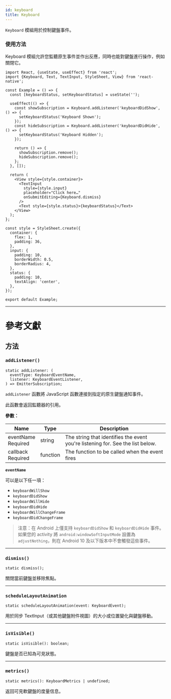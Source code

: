 ```yaml
---
id: keyboard
title: Keyboard
---
```


`Keyboard` 模組用於控制鍵盤事件。

### 使用方法

Keyboard 模組允許您監聽原生事件並作出反應，同時也能對鍵盤進行操作，例如關閉它。

```SnackPlayer name=Keyboard%20Example&supportedPlatforms=ios,android
import React, {useState, useEffect} from 'react';
import {Keyboard, Text, TextInput, StyleSheet, View} from 'react-native';

const Example = () => {
  const [keyboardStatus, setKeyboardStatus] = useState('');

  useEffect(() => {
    const showSubscription = Keyboard.addListener('keyboardDidShow', () => {
      setKeyboardStatus('Keyboard Shown');
    });
    const hideSubscription = Keyboard.addListener('keyboardDidHide', () => {
      setKeyboardStatus('Keyboard Hidden');
    });

    return () => {
      showSubscription.remove();
      hideSubscription.remove();
    };
  }, []);

  return (
    <View style={style.container}>
      <TextInput
        style={style.input}
        placeholder="Click here…"
        onSubmitEditing={Keyboard.dismiss}
      />
      <Text style={style.status}>{keyboardStatus}</Text>
    </View>
  );
};

const style = StyleSheet.create({
  container: {
    flex: 1,
    padding: 36,
  },
  input: {
    padding: 10,
    borderWidth: 0.5,
    borderRadius: 4,
  },
  status: {
    padding: 10,
    textAlign: 'center',
  },
});

export default Example;
```

---

# 參考文獻

## 方法

### `addListener()`

```tsx
static addListener: (
  eventType: KeyboardEventName,
  listener: KeyboardEventListener,
) => EmitterSubscription;
```

`addListener` 函數將 JavaScript 函數連接到指定的原生鍵盤通知事件。

此函數會返回監聽器的引用。

**參數：**

| Name                                                                     | Type     | Description                                                                    |
| ------------------------------------------------------------------------ | -------- | ------------------------------------------------------------------------------ |
| eventName <div className="label basic two-lines required">Required</div> | string   | The string that identifies the event you're listening for. See the list below. |
| callback <div className="label basic two-lines required">Required</div>  | function | The function to be called when the event fires                                 |

**`eventName`**

可以是以下任一項：

- `keyboardWillShow`
- `keyboardDidShow`
- `keyboardWillHide`
- `keyboardDidHide`
- `keyboardWillChangeFrame`
- `keyboardDidChangeFrame`

> 注意：在 Android 上僅支持 `keyboardDidShow` 和 `keyboardDidHide` 事件。如果您的 activity 將 `android:windowSoftInputMode` 設置為 `adjustNothing`，則在 Android 10 及以下版本中不會觸發這些事件。

---

### `dismiss()`

```tsx
static dismiss();
```

關閉當前鍵盤並移除焦點。

---

### `scheduleLayoutAnimation`

```tsx
static scheduleLayoutAnimation(event: KeyboardEvent);
```

用於同步 TextInput（或其他鍵盤附件視圖）的大小或位置變化與鍵盤移動。

---

### `isVisible()`

```tsx
static isVisible(): boolean;
```

鍵盤是否已知為可見狀態。

---

### `metrics()`

```tsx
static metrics(): KeyboardMetrics | undefined;
```

返回可見軟鍵盤的度量信息。
